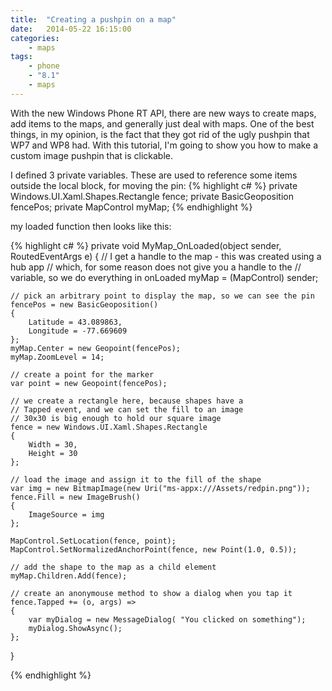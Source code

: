```yaml
---
title:  "Creating a pushpin on a map"
date:   2014-05-22 16:15:00
categories: 
    - maps
tags:
    - phone
    - "8.1"
    - maps
---
```


With the new Windows Phone RT API, there are new ways to create maps, add items to the maps, and generally just deal with maps.  One of the best things, in my opinion, is the fact that they got rid of the ugly pushpin that WP7 and WP8 had.  With this tutorial, I'm going to show you how to make a custom image pushpin that is clickable.

I defined 3 private variables.  These are used to reference some items outside the local block, for moving the pin:
{% highlight c# %}
private Windows.UI.Xaml.Shapes.Rectangle fence;
private BasicGeoposition fencePos;
private MapControl myMap;
{% endhighlight %}

my loaded function then looks like this:

{% highlight c# %}
private void MyMap_OnLoaded(object sender, RoutedEventArgs e)
{
    // I get a handle to the map - this was created using a hub app
    // which, for some reason does not give you a handle to the 
    // variable, so we do everything in onLoaded
    myMap = (MapControl) sender;

    // pick an arbitrary point to display the map, so we can see the pin
    fencePos = new BasicGeoposition()
    {
        Latitude = 43.089863, 
        Longitude = -77.669609
    };
    myMap.Center = new Geopoint(fencePos);
    myMap.ZoomLevel = 14;
    
    // create a point for the marker
    var point = new Geopoint(fencePos);

    // we create a rectangle here, because shapes have a 
    // Tapped event, and we can set the fill to an image
    // 30x30 is big enough to hold our square image
    fence = new Windows.UI.Xaml.Shapes.Rectangle
    {
        Width = 30, 
        Height = 30
    };

    // load the image and assign it to the fill of the shape
    var img = new BitmapImage(new Uri("ms-appx:///Assets/redpin.png"));
    fence.Fill = new ImageBrush()
    {
        ImageSource = img
    };

    MapControl.SetLocation(fence, point);
    MapControl.SetNormalizedAnchorPoint(fence, new Point(1.0, 0.5));

    // add the shape to the map as a child element
    myMap.Children.Add(fence);

    // create an anonymouse method to show a dialog when you tap it
    fence.Tapped += (o, args) =>
    {
        var myDialog = new MessageDialog( "You clicked on something");
        myDialog.ShowAsync();
    };
}

{% endhighlight %}
